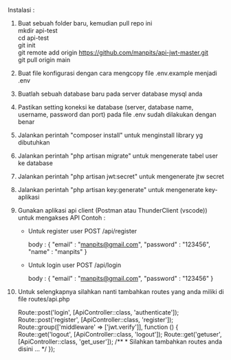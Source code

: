 Instalasi :

1. Buat sebuah folder baru, kemudian pull repo ini
	<br>mkdir api-test
	<br>cd api-test
	<br>git init
	<br>git remote add origin https://github.com/manpits/api-jwt-master.git
	<br>git pull origin main

2. Buat file konfigurasi dengan cara mengcopy file .env.example menjadi .env
3. Buatlah sebuah database baru pada server database mysql anda
4. Pastikan setting koneksi ke database (server, database name, username, password dan port) pada file .env sudah dilakukan dengan benar
5. Jalankan perintah "composer install" untuk menginstall library yg dibutuhkan
6. Jalankan perintah "php artisan migrate" untuk mengenerate tabel user ke database
7. Jalankan perintah "php artisan jwt:secret" untuk mengenerate jtw secret
8. Jalankan perintah "php artisan key:generate" untuk mengenerate key-aplikasi
9. Gunakan aplikasi api client (Postman atau ThunderClient (vscode)) untuk mengakses API
    Contoh :

    - Untuk register user
        POST    /api/register

        body : {
                    "email"     : "manpits@gmail.com",
                    "password"  : "123456",
                    "name"      : "manpits"
                }    

    - Untuk login user
        POST /api/login

        body : {
                    "email"     : "manpits@gmail.com",
                    "password"  : "123456"
                }    

10. Untuk selengkapnya silahkan nanti tambahkan routes yang anda miliki di file routes/api.php

    Route::post('login', [ApiController::class, 'authenticate']);
    Route::post('register', [ApiController::class, 'register']);
    Route::group(['middleware' => ['jwt.verify']], function () {
        Route::get('logout', [ApiController::class, 'logout']);
        Route::get('getuser', [ApiController::class, 'get_user']);
        /**
        * Silahkan tambahkan routes anda disini ...
        */
    });
